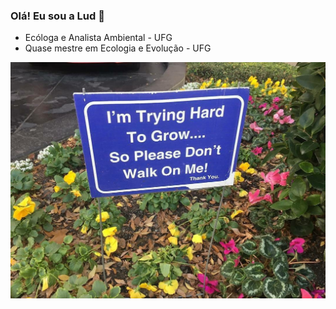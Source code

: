 ### Olá! Eu sou a Lud 👋

* Ecóloga e Analista Ambiental - UFG
* Quase mestre em Ecologia e Evolução - UFG

![I'm trying hard to grow... Please don't walk on me! Thank you.](images/don't_walk_on_me.jpg)
